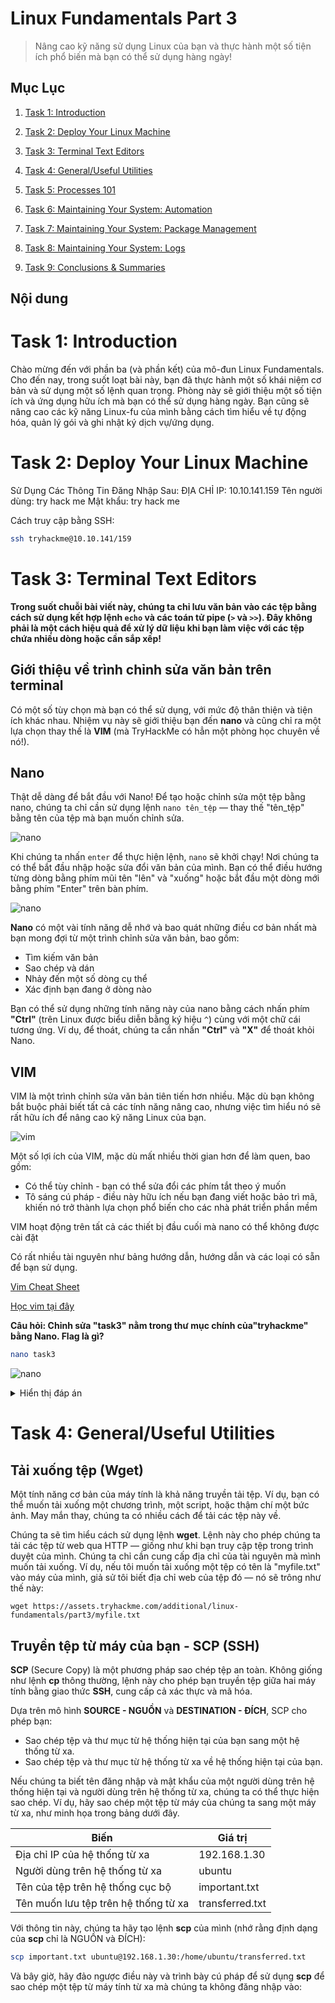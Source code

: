 # Linux Fundamentals Part 3

> Nâng cao kỹ năng sử dụng Linux của bạn và thực hành một số tiện ích phổ biến mà bạn có thể sử dụng hàng ngày!

## Mục Lục

1. [Task 1: Introduction](#task-1-introduction)

2. [Task 2: Deploy Your Linux Machine](#task-2-deploy-your-linux-machine)

3. [Task 3: Terminal Text Editors](#task-3-terminal-text-editors)

4. [Task 4: General/Useful Utilities](#task-4-general-useful-utilities)

5. [Task 5: Processes 101](#task-5-processes-101)

6. [Task 6: Maintaining Your System: Automation](#task-6-maintaining-your-system-automation)

7. [Task 7: Maintaining Your System: Package Management](#task-7-maintaining-your-system-package-management)

8. [Task 8: Maintaining Your System: Logs](#task-8-maintaining-your-system-logs)

9. [Task 9: Conclusions & Summaries](#task-9-conclusions-summaries)


## Nội dung

# Task 1: Introduction

Chào mừng đến với phần ba (và phần kết) của mô-đun Linux Fundamentals. Cho đến nay, trong suốt loạt bài này, bạn đã thực hành một số khái niệm cơ bản và sử dụng một số lệnh quan trọng. Phòng này sẽ giới thiệu một số tiện ích và ứng dụng hữu ích mà bạn có thể sử dụng hàng ngày. Bạn cũng sẽ nâng cao các kỹ năng Linux-fu của mình bằng cách tìm hiểu về tự động hóa, quản lý gói và ghi nhật ký dịch vụ/ứng dụng.

# Task 2: Deploy Your Linux Machine

Sử Dụng Các Thông Tin Đăng Nhập Sau:
ĐỊA CHỈ IP: 10.10.141.159
Tên người dùng:  try hack me
Mật khẩu:  try hack me

Cách truy cập bằng SSH:

```bash
ssh tryhackme@10.10.141/159
```

# Task 3: Terminal Text Editors

**Trong suốt chuỗi bài viết này, chúng ta chỉ lưu văn bản vào các tệp bằng cách sử dụng kết hợp lệnh `echo` và các toán tử pipe (`>` và `>>`). Đây không phải là một cách hiệu quả để xử lý dữ liệu khi bạn làm việc với các tệp chứa nhiều dòng hoặc cần sắp xếp!**

## **Giới thiệu về trình chỉnh sửa văn bản trên terminal**

Có một số tùy chọn mà bạn có thể sử dụng, với mức độ thân thiện và tiện ích khác nhau. Nhiệm vụ này sẽ giới thiệu bạn đến **nano** và cũng chỉ ra một lựa chọn thay thế là **VIM** (mà TryHackMe có hẳn một phòng học chuyên về nó!).

## **Nano**

Thật dễ dàng để bắt đầu với Nano! Để tạo hoặc chỉnh sửa một tệp bằng nano, chúng ta chỉ cần sử dụng lệnh `nano tên_tệp` — thay thế "tên_tệp" bằng tên của tệp mà bạn muốn chỉnh sửa.

![nano](./img/3_Linux_Fundamentals_Part_3/3.1.png)

Khi chúng ta nhấn `enter` để thực hiện lệnh, `nano` sẽ khởi chạy! Nơi chúng ta có thể bắt đầu nhập hoặc sửa đổi văn bản của mình. Bạn có thể điều hướng từng dòng bằng phím mũi tên "lên" và "xuống" hoặc bắt đầu một dòng mới bằng phím "Enter" trên bàn phím.

![nano](./img/3_Linux_Fundamentals_Part_3/3.2.png)

**Nano** có một vài tính năng dễ nhớ và bao quát những điều cơ bản nhất mà bạn mong đợi từ một trình chỉnh sửa văn bản, bao gồm:

- Tìm kiếm văn bản  
- Sao chép và dán  
- Nhảy đến một số dòng cụ thể  
- Xác định bạn đang ở dòng nào  

Bạn có thể sử dụng những tính năng này của nano bằng cách nhấn phím **"Ctrl"** (trên Linux được biểu diễn bằng ký hiệu `^`) cùng với một chữ cái tương ứng. Ví dụ, để thoát, chúng ta cần nhấn **"Ctrl"** và **"X"** để thoát khỏi Nano.  

## **VIM**  

VIM là một trình chỉnh sửa văn bản tiên tiến hơn nhiều. Mặc dù bạn không bắt buộc phải biết tất cả các tính năng nâng cao, nhưng việc tìm hiểu nó sẽ rất hữu ích để nâng cao kỹ năng Linux của bạn.  

![vim](./img/3_Linux_Fundamentals_Part_3/3.3.png)

Một số lợi ích của VIM, mặc dù mất nhiều thời gian hơn để làm quen, bao gồm:

- Có thể tùy chỉnh - bạn có thể sửa đổi các phím tắt theo ý muốn
- Tô sáng cú pháp - điều này hữu ích nếu bạn đang viết hoặc bảo trì mã, khiến nó trở thành lựa chọn phổ biến cho
các nhà phát triển phần mềm

VIM hoạt động trên tất cả các thiết bị đầu cuối mà nano có thể không được cài đặt

Có rất nhiều tài nguyên như bảng hướng dẫn, hướng dẫn và các loại có sẵn để bạn sử dụng.

[Vim Cheat Sheet](https://vim.rtorr.com/)

[Học vim tại đây](https://tryhackme.com/r/room/toolboxvim)

**Câu hỏi: Chỉnh sửa "task3" nằm trong thư mục chính của"tryhackme" bằng Nano. Flag là gì?**

```bash
nano task3
```

![nano](./img/3_Linux_Fundamentals_Part_3/3.4.png)

<details>  
<summary>Hiển thị đáp án</summary>  
Đáp án: IHM{TEXT_EDITORS} 
</details>  

# Task 4: General/Useful Utilities

## **Tải xuống tệp (Wget)**  

Một tính năng cơ bản của máy tính là khả năng truyền tải tệp. Ví dụ, bạn có thể muốn tải xuống một chương trình, một script, hoặc thậm chí một bức ảnh. May mắn thay, chúng ta có nhiều cách để tải các tệp này về.  

Chúng ta sẽ tìm hiểu cách sử dụng lệnh **wget**. Lệnh này cho phép chúng ta tải các tệp từ web qua HTTP — giống như khi bạn truy cập tệp trong trình duyệt của mình. Chúng ta chỉ cần cung cấp địa chỉ của tài nguyên mà mình muốn tải xuống. Ví dụ, nếu tôi muốn tải xuống một tệp có tên là "myfile.txt" vào máy của mình, giả sử tôi biết địa chỉ web của tệp đó — nó sẽ trông như thế này:  

```  
wget https://assets.tryhackme.com/additional/linux-fundamentals/part3/myfile.txt  
```  

## **Truyền tệp từ máy của bạn - SCP (SSH)**  

**SCP** (Secure Copy) là một phương pháp sao chép tệp an toàn. Không giống như lệnh **cp** thông thường, lệnh này cho phép bạn truyền tệp giữa hai máy tính bằng giao thức **SSH**, cung cấp cả xác thực và mã hóa.  

Dựa trên mô hình **SOURCE - NGUỒN** và **DESTINATION - ĐÍCH**, SCP cho phép bạn:  

- Sao chép tệp và thư mục từ hệ thống hiện tại của bạn sang một hệ thống từ xa.  
- Sao chép tệp và thư mục từ hệ thống từ xa về hệ thống hiện tại của bạn.  

Nếu chúng ta biết tên đăng nhập và mật khẩu của một người dùng trên hệ thống hiện tại và người dùng trên hệ thống từ xa, chúng ta có thể thực hiện sao chép. Ví dụ, hãy sao chép một tệp từ máy của chúng ta sang một máy từ xa, như minh họa trong bảng dưới đây.  

| **Biến**                      | **Giá trị**                   |
|-------------------------------|-------------------------------|
| Địa chỉ IP của hệ thống từ xa | 192.168.1.30                 |
| Người dùng trên hệ thống từ xa| ubuntu                       |
| Tên của tệp trên hệ thống cục bộ | important.txt                |
| Tên muốn lưu tệp trên hệ thống từ xa | transferred.txt           |

Với thông tin này, chúng ta hãy tạo lệnh **scp** của mình (nhớ rằng định dạng của **scp** chỉ là NGUỒN và ĐÍCH):

```bash
scp important.txt ubuntu@192.168.1.30:/home/ubuntu/transferred.txt
```

Và bây giờ, hãy đảo ngược điều này và trình bày cú pháp để sử dụng **scp** để sao chép một tệp từ máy tính từ xa mà chúng ta không đăng nhập vào:
